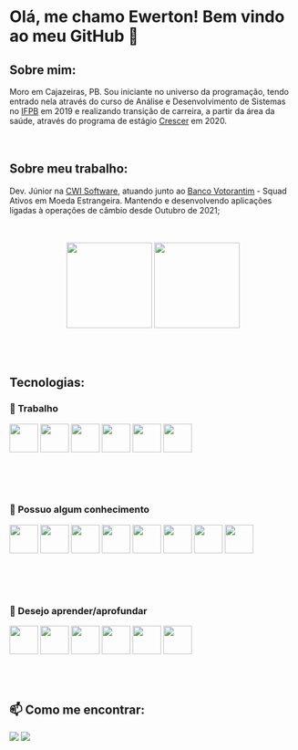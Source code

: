 # Olá, me chamo Ewerton! Bem vindo ao meu GitHub 👋

## Sobre mim:
Moro em Cajazeiras, PB. Sou iniciante no universo da programação, tendo entrado nela através do curso de Análise e Desenvolvimento de Sistemas no <a href='https://ifpb.edu.br/'>IFPB</a> em 2019 e realizando transição de carreira, a partir da área da saúde, através do programa de estágio <a href='https://crescer.cwi.com.br/'>Crescer</a> em 2020.
<br><br><br>
## Sobre meu trabalho:
Dev. Júnior na <a href='https://cwi.com.br/'>CWI Software</a>, atuando junto ao <a href='https://www.bv.com.br/'>Banco Votorantim</a> - Squad Ativos em Moeda Estrangeira. Mantendo e desenvolvendo aplicações ligadas à operações de câmbio desde Outubro de 2021;
<br><br><br>
<div align='center'>
  <img height="150" src="https://github-readme-stats.vercel.app/api?username=ewertonmac&show_icons=true" />  <img height="150" src="https://github-readme-stats.vercel.app/api/top-langs/?username=ewertonmac&layout=compact" />
</div>
<br><br><br>

## Tecnologias:
### 🔭 Trabalho
<img width="50" height="50" src="https://cdn.jsdelivr.net/gh/devicons/devicon/icons/git/git-original.svg" />  <img width="50" height="50" src="https://cdn.jsdelivr.net/gh/devicons/devicon/icons/bitbucket/bitbucket-original-wordmark.svg" />  <img width="50" height="50" src="https://cdn.jsdelivr.net/gh/devicons/devicon/icons/java/java-original-wordmark.svg" />  <img width="50" height="50" src="https://cdn.jsdelivr.net/gh/devicons/devicon/icons/spring/spring-original-wordmark.svg" />  <img width="50" height="50" src="https://cdn.jsdelivr.net/gh/devicons/devicon/icons/microsoftsqlserver/microsoftsqlserver-plain-wordmark.svg" />  <img width="50" height="50" src="https://cdn.jsdelivr.net/gh/devicons/devicon/icons/jira/jira-original-wordmark.svg" />
          
<br><br><br>
### 🚀 Possuo algum conhecimento

<img width="50" height="50" src="https://cdn.jsdelivr.net/gh/devicons/devicon/icons/html5/html5-original-wordmark.svg" />  <img width="50" height="50" src="https://cdn.jsdelivr.net/gh/devicons/devicon/icons/css3/css3-original-wordmark.svg" />  <img width="50" height="50" src="https://cdn.jsdelivr.net/gh/devicons/devicon/icons/javascript/javascript-original.svg" />  <img width="50" height="50" src="https://cdn.jsdelivr.net/gh/devicons/devicon/icons/nodejs/nodejs-original.svg" />  <img width="50" height="50" src="https://cdn.jsdelivr.net/gh/devicons/devicon/icons/react/react-original-wordmark.svg" />  <img width="50" height="50" src="https://cdn.jsdelivr.net/gh/devicons/devicon/icons/angularjs/angularjs-original.svg" />  <img width="50" height="50" src="https://cdn.jsdelivr.net/gh/devicons/devicon/icons/postgresql/postgresql-plain.svg" />  <img width="50" height="50" src="https://cdn.jsdelivr.net/gh/devicons/devicon/icons/heroku/heroku-original-wordmark.svg" />
          
<br><br><br>
### 🌱 Desejo aprender/aprofundar

<img width="50" height="50" src="https://cdn.jsdelivr.net/gh/devicons/devicon/icons/kubernetes/kubernetes-plain-wordmark.svg" />  <img width="50" height="50" src="https://cdn.jsdelivr.net/gh/devicons/devicon/icons/apachekafka/apachekafka-original-wordmark.svg" />  <img width="50" height="50" src="https://cdn.jsdelivr.net/gh/devicons/devicon/icons/redis/redis-original-wordmark.svg" />  <img width="50" height="50" src="https://cdn.jsdelivr.net/gh/devicons/devicon/icons/mongodb/mongodb-original-wordmark.svg" />  <img width="50" height="50" src="https://cdn.jsdelivr.net/gh/devicons/devicon/icons/jenkins/jenkins-original.svg" />  <img width="50" height="50" src="https://cdn.jsdelivr.net/gh/devicons/devicon/icons/googlecloud/googlecloud-original.svg" />                    
<br><br><br>
## 📫 Como me encontrar:

<a href="mailto:ewertoncz@gmail.com"><img src="https://img.shields.io/badge/Gmail-D14836?style=for-the-badge&logo=gmail&logoColor=white"/></a>    <a href="https://www.linkedin.com/in/ewertonmac/"><img src="https://img.shields.io/badge/LinkedIn-0077B5?style=for-the-badge&logo=linkedin&logoColor=white"/></a>
